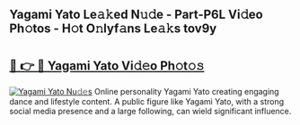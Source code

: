 ## Yagami Yato Le𝚊𝚔ed N𝚞𝚍e - Part-P6L Vi𝚍eo Ph𝚘tos - H𝚘t O𝚗lyf𝚊ns Le𝚊𝚔s tov9y

# <h2><a href="http://hf0hgx3.feru.top/?c=Yagami+Yato">🔗 👉 🔴 Yagami Yato Vi𝚍𝚎o Ph𝚘t𝚘𝚜</a></h2>

[![Yagami Yato Nu𝚍𝚎s](https://i.imgur.com/0TWrTi3.gif)](http://hf0hgx3.feru.top/?c=Yagami+Yato)
Online personality Yagami Yato creating engaging dance and lifestyle content. A public figure like Yagami Yato, with a strong social media presence and a large following, can wield significant influence. 
